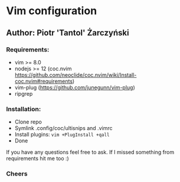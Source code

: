 # Vim configuration

## Author: Piotr 'Tantol' Żarczyński

### Requirements:
- vim >= 8.0
- nodejs >= 12 (coc.nvim https://github.com/neoclide/coc.nvim/wiki/Install-coc.nvim#requirements)
- vim-plug (https://github.com/junegunn/vim-plug)
- ripgrep

### Installation:
- Clone repo
- Symlink .config/coc/ultisnips and .vimrc
- Install plugins: `vim +PlugInstall +qall` 
- Done


If you have any questions feel free to ask. If I missed something from requirements hit me too :)
### Cheers

